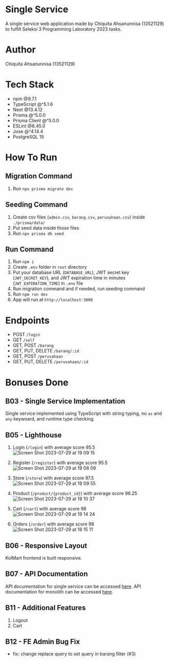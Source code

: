 # Single Service
A single service web application made by Chiquita Ahsanunnisa (13521129) to fulfill Seleksi 3 Programming Laboratory 2023 tasks.

# Author
Chiquita Ahsanunnisa (13521129)

# Tech Stack
- npm @9.7.1
- TypeScript @^5.1.6
- Next @13.4.12
- Prisma @^5.0.0
- Prisma Client @^5.0.0
- ESLint @8.45.0
- Jose @^4.14.4
- PostgreSQL 15

# How To Run
## Migration Command
1. Run `npx prisma migrate dev`

## Seeding Command
1. Create csv files (`admin.csv`, `barang.csv`, `perusahaan.csv`) inside `./prisma/data/`
2. Put seed data inside those files
3. Run `npx prisma db seed`

## Run Command
1. Run `npm i`
2. Create `.env` folder in `root` directory
3. Put your database URL (`DATABASE_URL`), JWT secret key (`JWT_SECRET_KEY`), and JWT expiration time in minutes (`JWT_EXPIRATION_TIME`) in `.env` file
4. Run migration command and if needed, run seeding command
5. Run `npm run dev`
6. App will run at `http://localhost:3000`

# Endpoints
- POST `/login`
- GET `/self `
- GET, POST `/barang`
- GET, PUT, DELETE `/barang/:id`
- GET, POST `/perusahaan`
- GET, PUT, DELETE `/perusahaan/:id`

# Bonuses Done

## B03 - Single Service Implementation
Single service implemented using TypeScript with string typing, no `as` and `any` keywoard, and runtime type checking.

## B05 - Lighthouse
1. Login (`/login`) with average score 95.5
![Screen Shot 2023-07-29 at 19 09 15](https://github.com/ashnchiquita/KolMart-Django/assets/88751131/165beebf-ad55-4e90-9c1d-9f727c91be48)

3. Register (`/register`) with average score 95.5
![Screen Shot 2023-07-29 at 19 08 09](https://github.com/ashnchiquita/KolMart-Django/assets/88751131/071da31e-a0da-490b-8671-da5cebec7fb7)

5. Store (`/store`) with average score 97.5
![Screen Shot 2023-07-29 at 19 09 55](https://github.com/ashnchiquita/KolMart-Django/assets/88751131/42e2520b-0f29-4d47-ad4a-3c32b684b413)

6. Product (`/product/{product_id}`) with average score 96.25
![Screen Shot 2023-07-29 at 19 10 37](https://github.com/ashnchiquita/KolMart-Django/assets/88751131/4352c3eb-4e7d-458f-9a05-12b5b2c09219)

8. Cart (`/cart`) with average score 98\
![Screen Shot 2023-07-29 at 19 14 24](https://github.com/ashnchiquita/KolMart-Django/assets/88751131/d557cd3b-0922-47f6-8033-27e89364ff89)

9. Orders (`/order`) with average score 98\
![Screen Shot 2023-07-29 at 19 15 11](https://github.com/ashnchiquita/KolMart-Django/assets/88751131/aaf71197-6e6d-4104-afc6-72976b760d68)

## B06 - Responsive Layout
KolMart frontend is built responsive.

## B07 - API Documentation
API documentation for single service can be accessed [here](https://app.swaggerhub.com/apis/16521248/ohl_single_service/1). API documentation for monolith can be accessed [here](https://app.swaggerhub.com/apis/16521248/ohl_monolith/1).

## B11 - Additional Features
1. Logout
2. Cart

## B12 - FE Admin Bug Fix
- fix: change replace query to set query in barang filter (#3)
